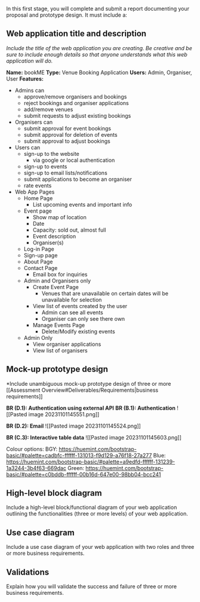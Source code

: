 

In this first stage, you will complete and submit a report documenting your proposal and prototype design. It must include a:

## Web application title and description
*Include the title of the web application you are creating. Be creative and be sure to include enough details so that anyone understands what this web application will do.*

**Name:** bookME
**Type:** Venue Booking Application
**Users:** Admin, Organiser, User
**Features:** 
- Admins can
	- approve/remove organisers and bookings
	- reject bookings and organiser applications
	- add/remove venues
	- submit requests to adjust existing bookings
- Organisers can
	- submit approval for event bookings
	- submit approval for deletion of events
	- submit approval to adjust bookings
- Users can
	- sign-up to the website
		- via google or local authentication
	- sign-up to events
	- sign-up to email lists/notifications
	- submit applications to become an organiser
	- rate events
- Web App Pages
	- Home Page
		- List upcoming events and important info
	- Event page
		- Show map of location
		- Date
		- Capacity: sold out, almost full
		- Event description
		- Organiser(s)
	- Log-in Page
	- Sign-up page
	- About Page
	- Contact Page
		- Email box for inquiries
	- Admin and Organisers only
		- Create Event Page
			- Venues that are unavailable on certain dates will be unavailable for selection
		- View list of events created by the user
			- Admin can see all events
			- Organiser can only see there own
		- Manage Events Page
			- Delete/Modify existing events
	- Admin Only
		- View organiser applications
		- View list of organisers

## Mock-up prototype design
*Include unambiguous mock-up prototype design of three or more [[Assessment Overview#Deliverables/Requirements|business requirements]]

**BR (D.1): Authentication using external API**
**BR (B.1): Authentication**
![[Pasted image 20231101145551.png]]

**BR (D.2): Email**
![[Pasted image 20231101145524.png]]

**BR (C.3): Interactive table data**
![[Pasted image 20231101145603.png]]

Colour options: 
BGY: https://huemint.com/bootstrap-basic/#palette=cadbfc-ffffff-131013-f9d129-a76f18-27a277
Blue: https://huemint.com/bootstrap-basic/#palette=a9edfd-ffffff-131239-1a3244-3b4f63-669dac
Green: https://huemint.com/bootstrap-basic/#palette=c0bddb-ffffff-00b16d-647e00-98bb04-bcc241

## High-level block diagram
Include a high-level block/functional diagram of your web application outlining the functionalities (three or more levels) of your web application. 

## Use case diagram
Include a use case diagram of your web application with two roles and three or more business requirements.

## Validations
Explain how you will validate the success and failure of three or more business requirements.
